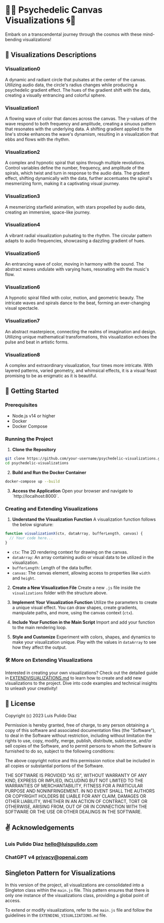 # 🎨🌀 Psychedelic Canvas Visualizations 🌀🎨

Embark on a transcendental journey through the cosmos with these mind-bending visualizations!

## 🌟 Visualizations Descriptions

### Visualization0
A dynamic and radiant circle that pulsates at the center of the canvas. Utilizing audio data, the circle's radius changes while producing a psychedelic gradient effect. The hues of the gradient shift with the data, creating a visually entrancing and colorful sphere.

### Visualization1
A flowing wave of color that dances across the canvas. The y-values of the wave respond to both frequency and amplitude, creating a sinuous pattern that resonates with the underlying data. A shifting gradient applied to the line's stroke enhances the wave's dynamism, resulting in a visualization that ebbs and flows with the rhythm.

### Visualization2
A complex and hypnotic spiral that spins through multiple revolutions. Control variables define the number, frequency, and amplitude of the spirals, which twist and turn in response to the audio data. The gradient effect, shifting dynamically with the data, further accentuates the spiral's mesmerizing form, making it a captivating visual journey.

### Visualization3
A mesmerizing starfield animation, with stars propelled by audio data, creating an immersive, space-like journey.

### Visualization4
A vibrant radial visualization pulsating to the rhythm. The circular pattern adapts to audio frequencies, showcasing a dazzling gradient of hues.

### Visualization5
An entrancing wave of color, moving in harmony with the sound. The abstract waves undulate with varying hues, resonating with the music's flow.

### Visualization6
A hypnotic spiral filled with color, motion, and geometric beauty. The intricate waves and spirals dance to the beat, forming an ever-changing visual spectacle.

### Visualization7
An abstract masterpiece, connecting the realms of imagination and design. Utilizing unique mathematical transformations, this visualization echoes the pulse and beat in artistic forms.

### Visualization8
A complex and extraordinary visualization, four times more intricate. With layered patterns, varied geometry, and whimsical effects, it is a visual feast promising to be as enigmatic as it is beautiful.

## 🚀 Getting Started

### Prerequisites
- Node.js v14 or higher
- Docker
- Docker Compose

### Running the Project

1. **Clone the Repository**

```bash
git clone https://github.com/your-username/psychedelic-visualizations.git
cd psychedelic-visualizations
```

2. **Build and Run the Docker Container**

```bash
docker-compose up --build
```

3. **Access the Application**
Open your browser and navigate to \`http://localhost:8000\`.

### Creating and Extending Visualizations

1. **Understand the Visualization Function**
   A visualization function follows the below signature:

```javascript
function visualizationX(ctx, dataArray, bufferLength, canvas) {
  // Your code here...
}
```
   - `ctx`: The 2D rendering context for drawing on the canvas.
   - `dataArray`: An array containing audio or visual data to be utilized in the visualization.
   - `bufferLength`: Length of the data buffer.
   - `canvas`: The canvas element, allowing access to properties like `width` and `height`.

2. **Create a New Visualization File**
   Create a new `.js` file inside the `visualizations` folder with the structure above.

3. **Implement Your Visualization Function**
   Utilize the parameters to create a unique visual effect. You can draw shapes, create gradients, manipulate paths, and more, using the canvas context (`ctx`).

4. **Include Your Function in the Main Script**
   Import and add your function to the main rendering loop.

5. **Style and Customize**
   Experiment with colors, shapes, and dynamics to make your visualization unique. Play with the values in `dataArray` to see how they affect the output.

### 🛠️ More on Extending Visualizations

Interested in creating your own visualizations? Check out the detailed guide in [EXTENDVISUALIZATIONS.md](EXTENDVISUALIZATIONS.md) to learn how to create and add new visualizations to the project. Dive into code examples and technical insights to unleash your creativity!

## 📜 License
Copyright (c) 2023 Luis Pulido Diaz

Permission is hereby granted, free of charge, to any person obtaining a copy
of this software and associated documentation files (the "Software"), to deal
in the Software without restriction, including without limitation the rights
to use, copy, modify, merge, publish, distribute, sublicense, and/or sell
copies of the Software, and to permit persons to whom the Software is
furnished to do so, subject to the following conditions:

The above copyright notice and this permission notice shall be included in all
copies or substantial portions of the Software.

THE SOFTWARE IS PROVIDED "AS IS", WITHOUT WARRANTY OF ANY KIND, EXPRESS OR
IMPLIED, INCLUDING BUT NOT LIMITED TO THE WARRANTIES OF MERCHANTABILITY,
FITNESS FOR A PARTICULAR PURPOSE AND NONINFRINGEMENT. IN NO EVENT SHALL THE
AUTHORS OR COPYRIGHT HOLDERS BE LIABLE FOR ANY CLAIM, DAMAGES OR OTHER
LIABILITY, WHETHER IN AN ACTION OF CONTRACT, TORT OR OTHERWISE, ARISING FROM,
OUT OF OR IN CONNECTION WITH THE SOFTWARE OR THE USE OR OTHER DEALINGS IN THE
SOFTWARE.

## ✌️ Acknowledgements
### Luis Pulido Diaz <hello@luispulido.com>
### ChatGPT v4 <privacy@openai.com>

## Singleton Pattern for Visualizations

In this version of the project, all visualizations are consolidated into a Singleton class within the `main.js` file. This pattern ensures that there is only one instance of the visualizations class, providing a global point of access.

To extend or modify visualizations, refer to the `main.js` file and follow the guidelines in the `EXTENDING_VISUALIZATIONS.md` file.
